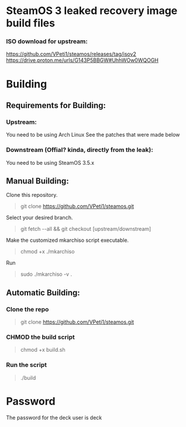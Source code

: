 # SteamOS 3 leaked recovery image build files

### ISO download for upstream:
https://github.com/VPeti1/steamos/releases/tag/isov2
https://drive.proton.me/urls/G143P5BBGW#UhhWOw0WQOGH

# Building

## Requirements for Building:

### Upstream:

You need to be using Arch Linux
See the patches that were made below  

### Downstream (Offial? kinda, directly from the leak):

You need to be using SteamOS 3.5.x

## Manual Building:

 Clone this repository.
 > git clone https://github.com/VPeti1/steamos.git

 Select your desired branch.
 > git fetch --all && git checkout [upstream/downstream]

 Make the customized mkarchiso script executable.
 > chmod +x ./mkarchiso

 Run 
 > sudo ./mkarchiso -v . 

## Automatic Building:

### Clone the repo

> git clone https://github.com/VPeti1/steamos.git

### CHMOD the build script

> chmod +x build.sh

### Run the script

> ./build

# Password

The password for the deck user is deck
